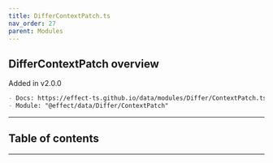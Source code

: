 ```yaml
---
title: DifferContextPatch.ts
nav_order: 27
parent: Modules
---
```


## DifferContextPatch overview

Added in v2.0.0

```md
- Docs: https://effect-ts.github.io/data/modules/Differ/ContextPatch.ts.html
- Module: "@effect/data/Differ/ContextPatch"
```

---

<h2 class="text-delta">Table of contents</h2>

---
